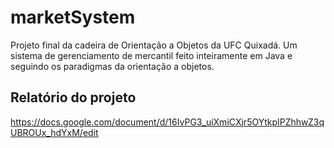 # marketSystem
Projeto final da cadeira de Orientação a Objetos da UFC Quixadá. Um sistema de gerenciamento de mercantil feito inteiramente em Java e seguindo os paradigmas da orientação a objetos.

## Relatório do projeto
https://docs.google.com/document/d/16IvPG3_uiXmiCXjr5OYtkpIPZhhwZ3qUBROUx_hdYxM/edit
